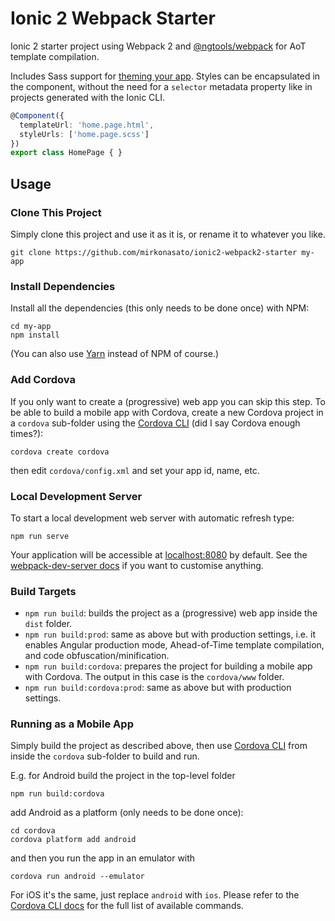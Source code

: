 # Ionic 2 Webpack Starter

Ionic 2 starter project using Webpack 2 and [@ngtools/webpack](https://github.com/angular/angular-cli/tree/master/packages/webpack) for AoT template compilation.

Includes Sass support for [theming your app](https://ionicframework.com/docs/v2/theming/theming-your-app/). Styles can be encapsulated in the component, without the need for a `selector` metadata property like in projects generated with the Ionic CLI.

```typescript
@Component({
  templateUrl: 'home.page.html',
  styleUrls: ['home.page.scss']
})
export class HomePage { }
```

## Usage

### Clone This Project

Simply clone this project and use it as it is, or rename it to whatever you like.
```
git clone https://github.com/mirkonasato/ionic2-webpack2-starter my-app
```

### Install Dependencies

Install all the dependencies (this only needs to be done once) with NPM:
```
cd my-app
npm install
```
(You can also use [Yarn](https://yarnpkg.com/) instead of NPM of course.)

### Add Cordova

If you only want to create a (progressive) web app you can skip this step. To be able to build a mobile app with Cordova, create a new Cordova project in a `cordova` sub-folder using the [Cordova CLI](https://cordova.apache.org/docs/en/latest/guide/cli/) (did I say Cordova enough times?):

```
cordova create cordova
```

then edit `cordova/config.xml` and set your app id, name, etc.

### Local Development Server

To start a local development web server with automatic refresh type:
```
npm run serve
```
Your application will be accessible at [localhost:8080](http://localhost:8080/) by default. See the [webpack-dev-server docs](https://webpack.github.io/docs/webpack-dev-server.html) if you want to customise anything.

### Build Targets

* `npm run build`: builds the project as a (progressive) web app inside the `dist` folder.
* `npm run build:prod`: same as above but with production settings, i.e. it enables Angular production mode, Ahead-of-Time template compilation, and code obfuscation/minification.
* `npm run build:cordova`: prepares the project for building a mobile app with Cordova. The output in this case is the `cordova/www` folder.
* `npm run build:cordova:prod`: same as above but with production settings.

### Running as a Mobile App

Simply build the project as described above, then use [Cordova CLI](https://cordova.apache.org/docs/en/latest/guide/cli/) from inside the `cordova` sub-folder to build and run.

E.g. for Android build the project in the top-level folder
```
npm run build:cordova
```
add Android as a platform (only needs to be done once):
```
cd cordova
cordova platform add android
```
and then you run the app in an emulator with
```
cordova run android --emulator
```

For iOS it's the same, just replace `android` with `ios`. Please refer to the [Cordova CLI docs](https://cordova.apache.org/docs/en/latest/guide/cli/) for the full list of available commands.
